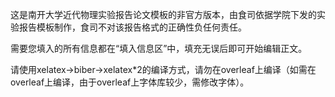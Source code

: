 这是南开大学近代物理实验报告论文模板的非官方版本，由食司依据学院下发的实验报告模板制作，食司不对该报告格式的正确性负任何责任。

需要您填入的所有信息都在“填入信息区”中，填充无误后即可开始编辑正文。

请使用xelatex->biber->xelatex*2的编译方式，请勿在overleaf上编译（如需在overleaf上编译，由于overleaf上字体库较少，需修改字体）。
